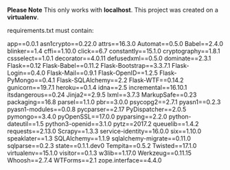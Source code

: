 **Please Note**
This only works with **localhost**.
This project was created on a **virtualenv**.

requirements.txt must contain:

app==0.0.1
asn1crypto==0.22.0
attrs==16.3.0
Automat==0.5.0
Babel==2.4.0
blinker==1.4
cffi==1.10.0
click==6.7
constantly==15.1.0
cryptography==1.8.1
cssselect==1.0.1
decorator==4.0.11
defusedxml==0.5.0
dominate==2.3.1
Flask==0.12
Flask-Babel==0.11.2
Flask-Bootstrap==3.3.7.1
Flask-Login==0.4.0
Flask-Mail==0.9.1
Flask-OpenID==1.2.5
Flask-PyMongo==0.4.1
Flask-SQLAlchemy==2.2
Flask-WTF==0.14.2
gunicorn==19.7.1
heroku==0.1.4
idna==2.5
incremental==16.10.1
itsdangerous==0.24
Jinja2==2.9.5
lxml==3.7.3
MarkupSafe==0.23
packaging==16.8
parsel==1.1.0
pbr==3.0.0
psycopg2==2.7.1
pyasn1==0.2.3
pyasn1-modules==0.0.8
pycparser==2.17
PyDispatcher==2.0.5
pymongo==3.4.0
pyOpenSSL==17.0.0
pyparsing==2.2.0
python-dateutil==1.5
python3-openid==3.1.0
pytz==2017.2
queuelib==1.4.2
requests==2.13.0
Scrapy==1.3.3
service-identity==16.0.0
six==1.10.0
speaklater==1.3
SQLAlchemy==1.1.9
sqlalchemy-migrate==0.11.0
sqlparse==0.2.3
state==0.1.1.dev0
Tempita==0.5.2
Twisted==17.1.0
virtualenv==15.1.0
visitor==0.1.3
w3lib==1.17.0
Werkzeug==0.11.15
Whoosh==2.7.4
WTForms==2.1
zope.interface==4.4.0
